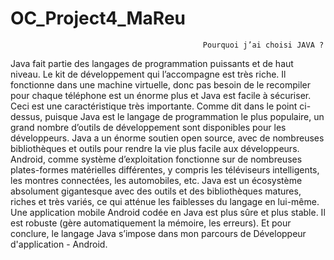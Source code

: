 # OC_Project4_MaReu

                                               Pourquoi j’ai choisi JAVA ?



Java fait partie des langages de programmation puissants et de haut niveau. Le kit de développement qui l’accompagne est très riche.
Il fonctionne dans une machine virtuelle, donc pas besoin de le recompiler pour chaque téléphone est un énorme plus et Java est facile à sécuriser.
Ceci est une caractéristique très importante. Comme dit dans le point ci-dessus, puisque Java est le langage de programmation le plus populaire,
un grand nombre d’outils de développement sont disponibles pour les développeurs. 
Java a un énorme soutien open source, avec de nombreuses bibliothèques et outils pour rendre la vie plus facile aux développeurs.
Android, comme système d’exploitation fonctionne sur de nombreuses plates-formes matérielles différentes, y compris les téléviseurs intelligents,
les montres connectées, les automobiles, etc.
Java est un écosystème absolument gigantesque avec des outils et des bibliothèques matures, riches et très variés, ce qui atténue les faiblesses du langage en lui-même. 
Une application mobile Android codée en Java est plus sûre et plus stable. Il est robuste (gère automatiquement la mémoire, les erreurs).
Et pour conclure, le langage Java s’impose dans mon parcours de Développeur d'application - Android.
